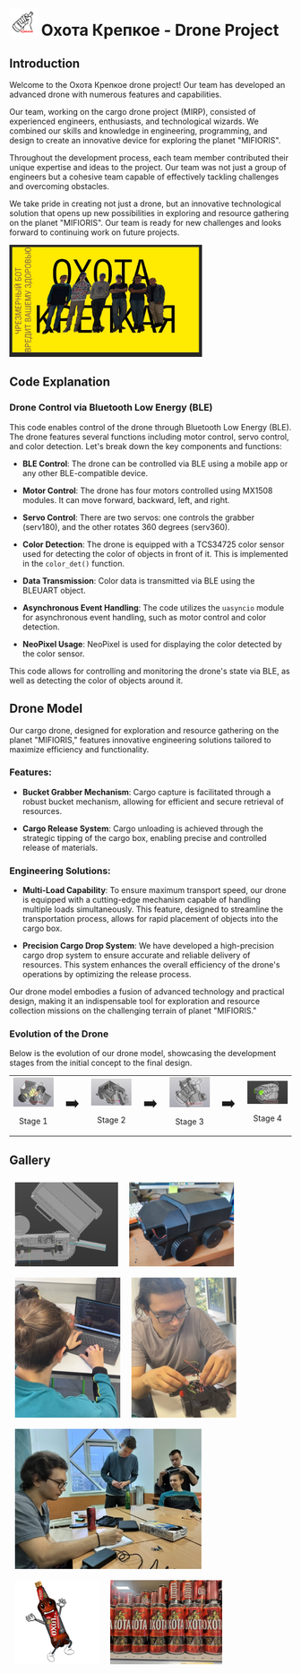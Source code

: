 
# <img src="https://github.com/Vtrosh/OXOTA/blob/main/Пикчи/logo.jpeg" alt="Охота Крепкое Logo" width="50" height="50"> Охота Крепкое - Drone Project

## Introduction

Welcome to the Охота Крепкое drone project! Our team has developed an advanced drone with numerous features and capabilities.

Our team, working on the cargo drone project (MIRP), consisted of experienced engineers, enthusiasts, and technological wizards. We combined our skills and knowledge in engineering, programming, and design to create an innovative device for exploring the planet "MIFIORIS".

Throughout the development process, each team member contributed their unique expertise and ideas to the project. Our team was not just a group of engineers but a cohesive team capable of effectively tackling challenges and overcoming obstacles.

We take pride in creating not just a drone, but an innovative technological solution that opens up new possibilities in exploring and resource gathering on the planet "MIFIORIS". Our team is ready for new challenges and looks forward to continuing work on future projects.

<img src="https://github.com/Vtrosh/OXOTA/blob/main/Пикчи/team.jpg" alt="Охота Крепкое Team" width="auto" height="200">

## Code Explanation

### Drone Control via Bluetooth Low Energy (BLE)

This code enables control of the drone through Bluetooth Low Energy (BLE). The drone features several functions including motor control, servo control, and color detection. Let's break down the key components and functions:

- **BLE Control**: The drone can be controlled via BLE using a mobile app or any other BLE-compatible device.
  
- **Motor Control**: The drone has four motors controlled using MX1508 modules. It can move forward, backward, left, and right.

- **Servo Control**: There are two servos: one controls the grabber (serv180), and the other rotates 360 degrees (serv360).

- **Color Detection**: The drone is equipped with a TCS34725 color sensor used for detecting the color of objects in front of it. This is implemented in the `color_det()` function.

- **Data Transmission**: Color data is transmitted via BLE using the BLEUART object.

- **Asynchronous Event Handling**: The code utilizes the `uasyncio` module for asynchronous event handling, such as motor control and color detection.

- **NeoPixel Usage**: NeoPixel is used for displaying the color detected by the color sensor.

This code allows for controlling and monitoring the drone's state via BLE, as well as detecting the color of objects around it.


## Drone Model

Our cargo drone, designed for exploration and resource gathering on the planet "MIFIORIS," features innovative engineering solutions tailored to maximize efficiency and functionality.

### Features:

- **Bucket Grabber Mechanism**: Cargo capture is facilitated through a robust bucket mechanism, allowing for efficient and secure retrieval of resources.

- **Cargo Release System**: Cargo unloading is achieved through the strategic tipping of the cargo box, enabling precise and controlled release of materials.

### Engineering Solutions:

- **Multi-Load Capability**: To ensure maximum transport speed, our drone is equipped with a cutting-edge mechanism capable of handling multiple loads simultaneously. This feature, designed to streamline the transportation process, allows for rapid placement of objects into the cargo box.

- **Precision Cargo Drop System**: We have developed a high-precision cargo drop system to ensure accurate and reliable delivery of resources. This system enhances the overall efficiency of the drone's operations by optimizing the release process.

Our drone model embodies a fusion of advanced technology and practical design, making it an indispensable tool for exploration and resource collection missions on the challenging terrain of planet "MIFIORIS."


### Evolution of the Drone

Below is the evolution of our drone model, showcasing the development stages from the initial concept to the final design.

<table>
  <tr>
    <td style="text-align: center;">
      <img src="https://github.com/Vtrosh/OXOTA/blob/main/Пикчи/v1.jpg" alt="Drone Stage 1" style="width: 150px; height: auto;">
      <p>Stage 1</p>
    </td>
    <td style="font-size: 2em; text-align: center;">➡️</td>
    <td style="text-align: center;">
      <img src="https://github.com/Vtrosh/OXOTA/blob/main/Пикчи/v2.jpg" alt="Drone Stage 2" style="width: 150px; height: auto;">
      <p>Stage 2</p>
    </td>
    <td style="font-size: 2em; text-align: center;">➡️</td>
    <td style="text-align: center;">
      <img src="https://github.com/Vtrosh/OXOTA/blob/main/Пикчи/v3.jpg" alt="Drone Stage 3" style="width: 150px; height: auto;">
      <p>Stage 3</p>
    </td>
    <td style="font-size: 2em; text-align: center;">➡️</td>
    <td style="text-align: center;">
      <img src="https://github.com/Vtrosh/OXOTA/blob/main/Пикчи/v4.jpg" alt="Drone Stage 4" style="width: 150px; height: auto;">
      <p>Stage 4</p>
    </td>
  </tr>
</table>


## Gallery

<div style="display: flex; flex-wrap: wrap;">
    <img src="https://github.com/Vtrosh/OXOTA/blob/main/Пикчи/dronemodel.jpg" alt="Drone Image 3" style="margin: 10px; max-width: auto; height: 150px;">
    <img src="https://github.com/Vtrosh/OXOTA/blob/main/Пикчи/ddd.jpeg" alt="Drone Image 1" style="margin: 10px; max-width: auto; height: 150px;">
    <img src="https://github.com/Vtrosh/OXOTA/blob/main/Пикчи/code.jpeg" alt="Drone Image 2" style="margin: 10px; max-width: auto; height: 250px;">
  <img src="https://github.com/Vtrosh/OXOTA/blob/main/Пикчи/grisha.jpeg" alt="Drone Image 2" style="margin: 10px; max-width: auto; height: 250px;">
  <img src="https://github.com/Vtrosh/OXOTA/blob/main/Пикчи/teamchill.jpg" alt="Drone Image 2" style="margin: 10px; max-width: auto; height: 250px;">
    <img src="https://github.com/Vtrosh/OXOTA/blob/main/Пикчи/logo_demo.jpg" alt="Drone Image 2" style="margin: 10px; max-width: auto; height: 150px;">
    <img src="https://github.com/Vtrosh/OXOTA/blob/main/Пикчи/78Li8wuaLSU.jpg" alt="Drone Image 3" style="margin: 10px; max-width: auto; height: 150px;">
</div>


